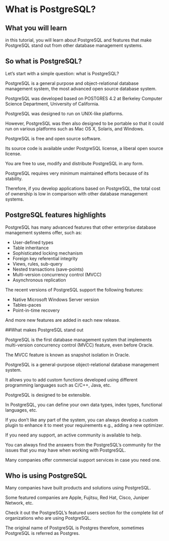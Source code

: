 # What is PostgreSQL?

## What you will learn

in this tutorial, you will learn about PostgreSQL and features that make PostgreSQL stand out from other database 
management systems.

## So what is PostgreSQL?

Let’s start with a simple question: what is PostgreSQL?

PostgreSQL is a general purpose and object-relational database management system, the most advanced open source database 
system. 

PostgreSQL was developed based on POSTGRES 4.2 at Berkeley Computer Science Department, University of California.

PostgreSQL was designed to run on UNIX-like platforms. 

However, PostgreSQL was then also designed to be portable so that it could run on various platforms such as Mac OS X, 
Solaris, and Windows.

PostgreSQL is free and open source software. 

Its source code is available under PostgreSQL license, a liberal open source license. 

You are free to use, modify and distribute PostgreSQL in any form.

PostgreSQL requires very minimum maintained efforts because of its stability.  

Therefore, if you develop applications based on PostgreSQL, the total cost of ownership is low in comparison with other 
database management systems.

## PostgreSQL features highlights

PostgreSQL has many advanced features that other enterprise database management systems offer, such as:

- User-defined types
- Table inheritance
- Sophisticated locking mechanism
- Foreign key referential integrity
- Views, rules, sub-query
- Nested transactions (save-points)
- Multi-version concurrency control (MVCC)
- Asynchronous replication

The recent versions of PostgreSQL support the following features:

- Native Microsoft Windows Server version
- Tables-paces
- Point-in-time recovery

And more new features are added in each new release.

##What makes PostgreSQL stand out

PostgreSQL is the first database management system that implements multi-version concurrency control (MVCC) feature, 
even before Oracle. 

The MVCC feature is known as snapshot isolation in Oracle.

PostgreSQL is a general-purpose object-relational database management system. 

It allows you to add custom functions developed using different programming languages such as C/C++, Java, etc.

PostgreSQL is designed to be extensible. 

In PostgreSQL, you can define your own data types, index types, functional languages, etc. 

If you don’t like any part of the system, you can always develop a custom plugin to enhance it to meet your requirements 
e.g., adding a new optimizer.

If you need any support, an active community is available to help. 

You can always find the answers from the PostgreSQL’s community for the issues that you may have when working with 
PostgreSQL. 

Many companies offer commercial support services in case you need one.

## Who is using PostgreSQL

Many companies have built products and solutions using PostgreSQL. 

Some featured companies are Apple, Fujitsu, Red Hat, Cisco, Juniper Network, etc. 

Check it out the PostgreSQL’s featured users section for the complete list of organizations who are using PostgreSQL.

The original name of PostgreSQL is Postgres therefore, sometimes PostgreSQL is referred as Postgres.